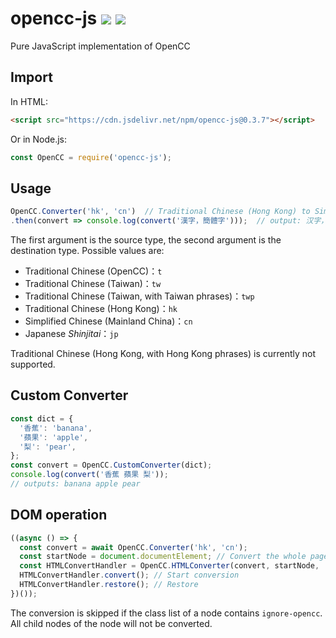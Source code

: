 # opencc-js [![](https://github.com/nk2028/opencc-js/workflows/Test/badge.svg)](https://github.com/nk2028/opencc-js/actions?query=workflow%3ATest) [![](https://data.jsdelivr.com/v1/package/npm/opencc-js/badge)](https://www.jsdelivr.com/package/npm/opencc-js)

Pure JavaScript implementation of OpenCC

## Import

In HTML:

```html
<script src="https://cdn.jsdelivr.net/npm/opencc-js@0.3.7"></script>
```

Or in Node.js:

```javascript
const OpenCC = require('opencc-js');
```

## Usage

```javascript
OpenCC.Converter('hk', 'cn')  // Traditional Chinese (Hong Kong) to Simplified Chinese
.then(convert => console.log(convert('漢字，簡體字')));  // output: 汉字，简体字
```

The first argument is the source type, the second argument is the destination type. Possible values are:

- Traditional Chinese (OpenCC)：`t`
- Traditional Chinese (Taiwan)：`tw`
- Traditional Chinese (Taiwan, with Taiwan phrases)：`twp`
- Traditional Chinese (Hong Kong)：`hk`
- Simplified Chinese (Mainland China)：`cn`
- Japanese _Shinjitai_：`jp`

Traditional Chinese (Hong Kong, with Hong Kong phrases) is currently not supported.

## Custom Converter

```javascript
const dict = {
  '香蕉': 'banana',
  '蘋果': 'apple',
  '梨': 'pear',
};
const convert = OpenCC.CustomConverter(dict);
console.log(convert('香蕉 蘋果 梨'));
// outputs: banana apple pear
```

## DOM operation

```javascript
((async () => {
  const convert = await OpenCC.Converter('hk', 'cn');
  const startNode = document.documentElement; // Convert the whole page
  const HTMLConvertHandler = OpenCC.HTMLConverter(convert, startNode, 'zh-HK', 'zh-CN'); // Convert all zh-HK to zh-CN
  HTMLConvertHandler.convert(); // Start conversion
  HTMLConvertHandler.restore(); // Restore
})());
```

The conversion is skipped if the class list of a node contains `ignore-opencc`. All child nodes of the node will not be converted.
